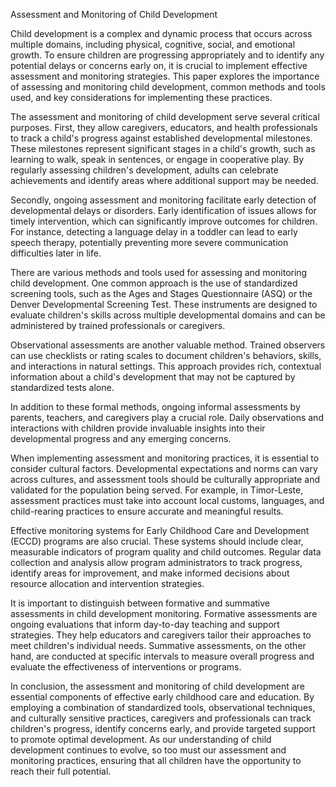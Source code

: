 Assessment and Monitoring of Child Development

Child development is a complex and dynamic process that occurs across multiple domains, including physical, cognitive, social, and emotional growth. To ensure children are progressing appropriately and to identify any potential delays or concerns early on, it is crucial to implement effective assessment and monitoring strategies. This paper explores the importance of assessing and monitoring child development, common methods and tools used, and key considerations for implementing these practices.

The assessment and monitoring of child development serve several critical purposes. First, they allow caregivers, educators, and health professionals to track a child's progress against established developmental milestones. These milestones represent significant stages in a child's growth, such as learning to walk, speak in sentences, or engage in cooperative play. By regularly assessing children's development, adults can celebrate achievements and identify areas where additional support may be needed.

Secondly, ongoing assessment and monitoring facilitate early detection of developmental delays or disorders. Early identification of issues allows for timely intervention, which can significantly improve outcomes for children. For instance, detecting a language delay in a toddler can lead to early speech therapy, potentially preventing more severe communication difficulties later in life.

There are various methods and tools used for assessing and monitoring child development. One common approach is the use of standardized screening tools, such as the Ages and Stages Questionnaire (ASQ) or the Denver Developmental Screening Test. These instruments are designed to evaluate children's skills across multiple developmental domains and can be administered by trained professionals or caregivers.

Observational assessments are another valuable method. Trained observers can use checklists or rating scales to document children's behaviors, skills, and interactions in natural settings. This approach provides rich, contextual information about a child's development that may not be captured by standardized tests alone.

In addition to these formal methods, ongoing informal assessments by parents, teachers, and caregivers play a crucial role. Daily observations and interactions with children provide invaluable insights into their developmental progress and any emerging concerns.

When implementing assessment and monitoring practices, it is essential to consider cultural factors. Developmental expectations and norms can vary across cultures, and assessment tools should be culturally appropriate and validated for the population being served. For example, in Timor-Leste, assessment practices must take into account local customs, languages, and child-rearing practices to ensure accurate and meaningful results.

Effective monitoring systems for Early Childhood Care and Development (ECCD) programs are also crucial. These systems should include clear, measurable indicators of program quality and child outcomes. Regular data collection and analysis allow program administrators to track progress, identify areas for improvement, and make informed decisions about resource allocation and intervention strategies.

It is important to distinguish between formative and summative assessments in child development monitoring. Formative assessments are ongoing evaluations that inform day-to-day teaching and support strategies. They help educators and caregivers tailor their approaches to meet children's individual needs. Summative assessments, on the other hand, are conducted at specific intervals to measure overall progress and evaluate the effectiveness of interventions or programs.

In conclusion, the assessment and monitoring of child development are essential components of effective early childhood care and education. By employing a combination of standardized tools, observational techniques, and culturally sensitive practices, caregivers and professionals can track children's progress, identify concerns early, and provide targeted support to promote optimal development. As our understanding of child development continues to evolve, so too must our assessment and monitoring practices, ensuring that all children have the opportunity to reach their full potential.